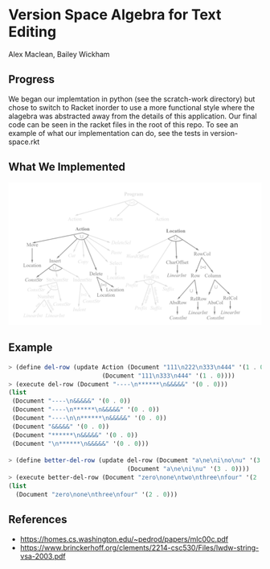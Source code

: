 # Version Space Algebra for Text Editing
Alex Maclean, Bailey Wickham

## Progress
We began our implemtation in python (see the scratch-work directory) but chose to switch to Racket inorder to use a more functional style where the alagebra was abstracted away from the details of this application. Our final code can be seen in the racket files in the root of this repo. To see an example of what our implementation can do, see the tests in version-space.rkt

## What We Implemented
![Version Spaces Implemented](figure1.png)

## Example
```scheme
> (define del-row (update Action (Document "111\n222\n333\n444" '(1 . 0)) 
                          (Document "111\n333\n444" '(1 . 0))))
> (execute del-row (Document "----\n******\n&&&&&" '(0 . 0)))
(list
 (Document "----\n&&&&&" '(0 . 0))
 (Document "----\n******\n&&&&&" '(0 . 0))
 (Document "----\n\n******\n&&&&&" '(0 . 0))
 (Document "&&&&&" '(0 . 0))
 (Document "******\n&&&&&" '(0 . 0))
 (Document "\n******\n&&&&&" '(0 . 0)))
 
> (define better-del-row (update del-row (Document "a\ne\ni\no\nu" '(3 . 0))
                                 (Document "a\ne\ni\nu" '(3 . 0))))
> (execute better-del-row (Document "zero\none\ntwo\nthree\nfour" '(2 . 0)))
(list
  (Document "zero\none\nthree\nfour" '(2 . 0)))
```

## References
- https://homes.cs.washington.edu/~pedrod/papers/mlc00c.pdf
- https://www.brinckerhoff.org/clements/2214-csc530/Files/lwdw-string-vsa-2003.pdf
